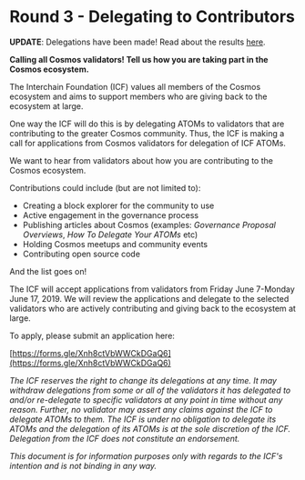 # Round 3 - Delegating to Contributors

**UPDATE**: Delegations have been made! Read about the results
[here](DELEGATIONS.md).

**Calling all Cosmos validators! Tell us how you are taking part in the Cosmos ecosystem.** 

The Interchain Foundation (ICF) values all members of the Cosmos ecosystem and aims to support members who are giving back to the ecosystem at large. 

One way the ICF will do this is by delegating ATOMs to validators that are contributing to the greater Cosmos community. Thus, the ICF is making a call for applications from Cosmos validators for delegation of ICF ATOMs. 

We want to hear from validators about how you are contributing to the Cosmos ecosystem. 

Contributions could include (but are not limited to): 

- Creating a block explorer for the community to use
- Active engagement in the governance process
- Publishing articles about Cosmos (examples: *Governance Proposal Overviews*, *How To Delegate Your ATOMs* etc)
- Holding Cosmos meetups and community events
- Contributing open source code

And the list goes on! 

The ICF will accept applications from validators from Friday June 7-Monday June 17, 2019. We will review the applications and delegate to the selected validators who are actively contributing and giving back to the ecosystem at large. 

To apply, please submit an application here: 

[https://forms.gle/Xnh8ctVbWWCkDGaQ6](https://forms.gle/Xnh8ctVbWWCkDGaQ6) 

*The ICF reserves the right to change its delegations at any time. It may withdraw delegations from some or all of the validators it has delegated to and/or re-delegate to specific validators at any point in time without any reason. Further, no validator may assert any claims against the ICF to delegate ATOMs to them. The ICF is under no obligation to delegate its ATOMs and the delegation of its ATOMs is at the sole discretion of the ICF. Delegation from the ICF does not constitute an endorsement.* 

*This document is for information purposes only with regards to the ICF's intention and is not binding in any way.*
